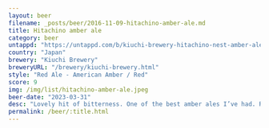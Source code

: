 ```yaml
---
layout: beer
filename: _posts/beer/2016-11-09-hitachino-amber-ale.md
title: Hitachino amber ale
category: beer
untappd: "https://untappd.com/b/kiuchi-brewery-hitachino-nest-amber-ale/38666"
country: "Japan"
brewery: "Kiuchi Brewery"
breweryURL: "/brewery/kiuchi-brewery.html"
style: "Red Ale - American Amber / Red"
score: 9
img: /img/list/hitachino-amber-ale.jpeg
beer-date: "2023-03-31"
desc: "Lovely hit of bitterness. One of the best amber ales I’ve had. Rich and malty"
permalink: /beer/:title.html
---
```

